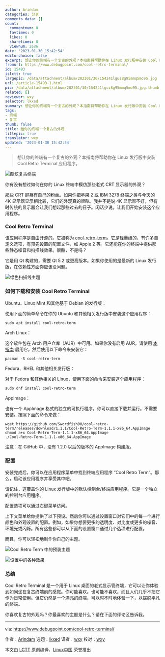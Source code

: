 ```yaml
---
author: Arindam
categories: 分享
comments_data: []
count:
  commentnum: 0
  favtimes: 0
  likes: 0
  sharetimes: 0
  viewnum: 2686
date: '2023-01-30 15:42:54'
editorchoice: false
excerpt: 想让你的终端有一个复古的外观？本指南将帮助你在 Linux 发行版中安装 Cool Retro Terminal 应用程序。
fromurl: https://www.debugpoint.com/cool-retro-terminal/
id: 15493
islctt: true
largepic: /data/attachment/album/202301/30/154241lguz8g95mmq5mo95.jpg
url: /article-15493-1.html
pic: /data/attachment/album/202301/30/154241lguz8g95mmq5mo95.jpg.thumb.jpg
related: []
reviewer: wxy
selector: lkxed
summary: 想让你的终端有一个复古的外观？本指南将帮助你在 Linux 发行版中安装 Cool Retro Terminal 应用程序。
tags:
- 终端
- 复古
thumb: false
title: 给你的终端一个复古的外观
titlepic: true
translator: wxy
updated: '2023-01-30 15:42:54'
---
```



> 
> 想让你的终端有一个复古的外观？本指南将帮助你在 Linux 发行版中安装 Cool Retro Terminal 应用程序。
> 
> 
> 


![酷炫复古终端](/data/attachment/album/202301/30/154241lguz8g95mmq5mo95.jpg)


你有没有想过如何在你的 Linux 终端中模仿那些老式 CRT 显示器的外观？


那些 CRT 屏幕有自己的粉丝。如果你把苹果 2 或 IBM 3278 终端之类与今天的 4K 显示器显示相比较，它们的外观真的很酷。我并不是说 4K 显示器不好，但有时传统的显示器会让我们想起那些过去的日子。闲话少说。让我们开始安装这个应用程序。


### Cool Retro Terminal


该应用程序是自由开源的。它被称为 [cool-retro-term](https://github.com/Swordfish90/cool-retro-term)。它是轻量级的，有许多自定义选项，有预先设置的配置文件，如 Apple 2 等。它还能在你的终端中提供那些静态噪音和扫描线效果。很酷，不是吗？


它是用 Qt 构建的，需要 Qt 5.2 或更高版本。如果你使用的是最新的 Linux 发行版，在依赖性方面你应该没问题。


![绿色扫描线主题](/data/attachment/album/202301/30/154241opgc4pc6huutpgq4.jpg)


### 如何下载和安装 Cool Retro Terminal


Ubuntu、Linux Mint 和其他基于 Debian 的发行版：


使用下面的简单命令在你的 Ubuntu 和其他相关发行版中安装这个应用程序：



```
sudo apt install cool-retro-term

```

Arch Linux：


这个软件包在 Arch 用户仓库（AUR）中可用。如果你没有启用 AUR，请使用 [本指南](https://www.debugpoint.com/2021/01/install-yay-arch/) 启用它，然后使用以下命令来安装它：



```
pacman -S cool-retro-term

```

Fedora、RHEL 和其他相关发行版：


对于 Fedora 和其他相关的 Linux，使用下面的命令来安装这个应用程序：



```
sudo dnf install cool-retro-term

```

Appimage：


也有一个 AppImage 格式的独立的可执行程序，你可以直接下载并运行。不需要安装。按照下面的命令来做：



```
wget https://github.com/Swordfish90/cool-retro-term/releases/download/1.1.1/Cool-Retro-Term-1.1.1-x86_64.AppImage
chmod a+x Cool-Retro-Term-1.1.1-x86_64.AppImage
./Cool-Retro-Term-1.1.1-x86_64.AppImage

```

注意：在 GitHub 中，没有 1.2.0 以后的版本的 AppImage 构建版。


### 配置


安装完成后，你可以在应用程序菜单中找到终端应用程序 “Cool Retro Term”。那么，启动该应用程序并享受其中吧。


请记住，这覆盖你的 Linux 发行版中的默认控制台/终端应用程序。它是一个独立的控制台应用程序。


配置选项可以通过右键菜单访问。


上下文菜单给你提供了以下预设。然后你可以通过设置窗口对它们中的每一个进行颜色和外观设置的配置。例如，如果你想要更多的透明度、对比度或更多的噪音、环境光或闪烁。所有这些都可以从下面的设置窗口通过几个选项进行配置。


而且，你可以轻松地制作你自己的主题。


![Cool Retro Term 中的预装主题](/data/attachment/album/202301/30/154246se93q3q8zzucr9qm.jpg)


![设置中的各种效果](/data/attachment/album/202301/30/154252kmff5ugsfkz5ffvw.jpg)


### 总结


Cool Retro Terminal 是一个用于 Linux 桌面的老式显示管终端，它可以让你体验到如同坐在复古终端前的感觉。你可能喜欢，也可能不喜欢，而且人们几乎不把它作为日常使用。但它仍然是一个漂亮的终端，可以时不时地体验一下，以摆脱平凡的终端。


你喜欢复古的外观吗？你最喜欢的主题是什么？请在下面的评论区告诉我。




---


via: <https://www.debugpoint.com/cool-retro-terminal/>


作者：[Arindam](https://www.debugpoint.com/author/admin1/) 选题：[lkxed](https://github.com/lkxed) 译者：[wxy](https://github.com/wxy) 校对：[wxy](https://github.com/wxy)


本文由 [LCTT](https://github.com/LCTT/TranslateProject) 原创编译，[Linux中国](https://linux.cn/) 荣誉推出